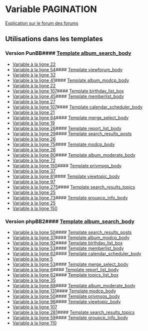 # Variable PAGINATION
[Explication sur le forum des forums](http://forum.forumactif.com/t294113-listing-des-variables#PAGINATION)
## Utilisations dans les templates
### Version PunBB#### [Template album_search_body](punbb/album_search_body.md)
* [Variable à la ligne 22](../punbb/album_search_body.tpl#L22)
* [Variable à la ligne 54](../punbb/album_search_body.tpl#L54)#### [Template viewforum_body](punbb/viewforum_body.md)
* [Variable à la ligne 32](../punbb/viewforum_body.tpl#L32)
* [Variable à la ligne 41](../punbb/viewforum_body.tpl#L41)#### [Template album_modcp_body](punbb/album_modcp_body.md)
* [Variable à la ligne 22](../punbb/album_modcp_body.tpl#L22)
* [Variable à la ligne 107](../punbb/album_modcp_body.tpl#L107)#### [Template birthday_list_box](punbb/birthday_list_box.md)
* [Variable à la ligne 45](../punbb/birthday_list_box.tpl#L45)#### [Template memberlist_body](punbb/memberlist_body.md)
* [Variable à la ligne 27](../punbb/memberlist_body.tpl#L27)
* [Variable à la ligne 107](../punbb/memberlist_body.tpl#L107)#### [Template calendar_scheduler_body](punbb/calendar_scheduler_body.md)
* [Variable à la ligne 21](../punbb/calendar_scheduler_body.tpl#L21)
* [Variable à la ligne 64](../punbb/calendar_scheduler_body.tpl#L64)#### [Template merge_select_body](punbb/merge_select_body.md)
* [Variable à la ligne 19](../punbb/merge_select_body.tpl#L19)
* [Variable à la ligne 26](../punbb/merge_select_body.tpl#L26)#### [Template report_list_body](punbb/report_list_body.md)
* [Variable à la ligne 29](../punbb/report_list_body.tpl#L29)#### [Template search_results_posts](punbb/search_results_posts.md)
* [Variable à la ligne 26](../punbb/search_results_posts.tpl#L26)
* [Variable à la ligne 75](../punbb/search_results_posts.tpl#L75)#### [Template modcp_body](punbb/modcp_body.md)
* [Variable à la ligne 26](../punbb/modcp_body.tpl#L26)
* [Variable à la ligne 80](../punbb/modcp_body.tpl#L80)#### [Template album_moderate_body](punbb/album_moderate_body.md)
* [Variable à la ligne 72](../punbb/album_moderate_body.tpl#L72)
* [Variable à la ligne 150](../punbb/album_moderate_body.tpl#L150)#### [Template privmsgs_body](punbb/privmsgs_body.md)
* [Variable à la ligne 37](../punbb/privmsgs_body.tpl#L37)
* [Variable à la ligne 81](../punbb/privmsgs_body.tpl#L81)#### [Template viewtopic_body](punbb/viewtopic_body.md)
* [Variable à la ligne 97](../punbb/viewtopic_body.tpl#L97)
* [Variable à la ligne 275](../punbb/viewtopic_body.tpl#L275)#### [Template search_results_topics](punbb/search_results_topics.md)
* [Variable à la ligne 25](../punbb/search_results_topics.tpl#L25)
* [Variable à la ligne 73](../punbb/search_results_topics.tpl#L73)#### [Template groupcp_info_body](punbb/groupcp_info_body.md)
* [Variable à la ligne 25](../punbb/groupcp_info_body.tpl#L25)
* [Variable à la ligne 150](../punbb/groupcp_info_body.tpl#L150)
### Version phpBB2#### [Template album_search_body](subsilver/album_search_body.md)
* [Variable à la ligne 50](../subsilver/album_search_body.tpl#L50)#### [Template search_results_posts](subsilver/search_results_posts.md)
* [Variable à la ligne 37](../subsilver/search_results_posts.tpl#L37)#### [Template album_modcp_body](subsilver/album_modcp_body.md)
* [Variable à la ligne 92](../subsilver/album_modcp_body.tpl#L92)#### [Template birthday_list_box](subsilver/birthday_list_box.md)
* [Variable à la ligne 53](../subsilver/birthday_list_box.tpl#L53)#### [Template memberlist_body](subsilver/memberlist_body.md)
* [Variable à la ligne 62](../subsilver/memberlist_body.tpl#L62)#### [Template calendar_scheduler_body](subsilver/calendar_scheduler_body.md)
* [Variable à la ligne 5](../subsilver/calendar_scheduler_body.tpl#L5)
* [Variable à la ligne 53](../subsilver/calendar_scheduler_body.tpl#L53)#### [Template merge_select_body](subsilver/merge_select_body.md)
* [Variable à la ligne 6](../subsilver/merge_select_body.tpl#L6)#### [Template report_list_body](subsilver/report_list_body.md)
* [Variable à la ligne 62](../subsilver/report_list_body.tpl#L62)#### [Template topics_list_box](subsilver/topics_list_box.md)
* [Variable à la ligne 35](../subsilver/topics_list_box.tpl#L35)
* [Variable à la ligne 88](../subsilver/topics_list_box.tpl#L88)#### [Template album_moderate_body](subsilver/album_moderate_body.md)
* [Variable à la ligne 131](../subsilver/album_moderate_body.tpl#L131)#### [Template modcp_body](subsilver/modcp_body.md)
* [Variable à la ligne 50](../subsilver/modcp_body.tpl#L50)#### [Template privmsgs_body](subsilver/privmsgs_body.md)
* [Variable à la ligne 96](../subsilver/privmsgs_body.tpl#L96)#### [Template viewtopic_body](subsilver/viewtopic_body.md)
* [Variable à la ligne 107](../subsilver/viewtopic_body.tpl#L107)
* [Variable à la ligne 281](../subsilver/viewtopic_body.tpl#L281)#### [Template search_results_topics](subsilver/search_results_topics.md)
* [Variable à la ligne 59](../subsilver/search_results_topics.tpl#L59)#### [Template groupcp_info_body](subsilver/groupcp_info_body.md)
* [Variable à la ligne 110](../subsilver/groupcp_info_body.tpl#L110)